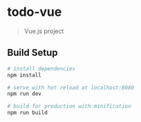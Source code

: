 # todo-vue

> Vue.js project

## Build Setup

``` bash
# install dependencies
npm install

# serve with hot reload at localhost:8080
npm run dev

# build for production with minification
npm run build


























